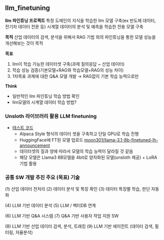 ## llm_finetuning

**llm 파인튜닝 프로젝트**
특정 도메인의 지식을 학습한 llm 모델 구축(ex 반도체 데이터, 전기차 데이터 전문 등)
시계열 데이터의 분석 및 예측을 학습한 전용 모델 구축

**목적**
산업 데이터의 검색, 분석을 위해서 RAG 기법 외의 파인튜닝을 통한 모델 성능을 개선해보는 것이 목적


**목표**
1. llm이 학습 가능한 데이터셋 구축(과제 질의응답 ~ 산업 데이터)
2. 학습 성능 검증(기본모델+RAG와 학습모델+RAG의 성능 차이)
3. 1차목표 과제에 대한 Q&A 모델 개발 &rarr; RAG없이 기본 학습 능력으로만

**Think**
- 일반적인 llm 파인튜닝 학습 방법 확인
- llm모델의 시계열 데이터 학습 방법?


### Unsloth 라이브러리 활용 LLM finetuning
- [테스트 코드](/home/moon/llm_finetuning/unsloth/ft_llama_test.ipynb)
    - Alpaca Style 형식의 데이터 셋을 구축하고 단일 GPU로 학습 진행
    - HuggingFace에 FT된 모델 업로드 [moon301/llama-3.1-8b-finetuned-lh-announcement](https://huggingface.co/moon301/llama-3.1-8b-finetuned-lh-announcement)
    - 데이터셋의 질과 양에 따라서 모델의 학습 능력이 달라질 것 같음
    - 해당 모델은 Llama3 8B모델을 4bit로 양자화된 모델(unsloth 제공) + LoRA기법 활용

### 공통 SW 개발 추진 주요 (목표) 기술

(1) 산업 데이터 전처리
(2) 데이터 분석 및 특징 확인
(3) 데이터 특징별 학습, 판단 자동화

(4) LLM 기반 데이터 분석
(5) LLM / 벡터DB 연계

(6) LLM 기반 Q&A 시스템
(7) Q&A 기반 사용자 작업 지원 SW

(8) LLM 기반 산업 데이터 검색, 분석, 트래킹
(9) LLM 기반 에이전트 (데이터 검색, 필터링, 자율분석)


